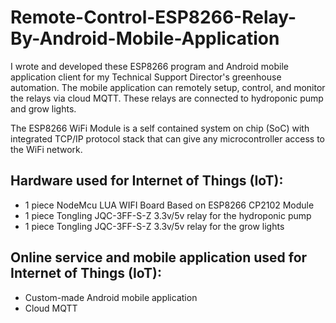 # Remote-Control-ESP8266-Relay-By-Android-Mobile-Application
I wrote and developed these ESP8266 program and Android mobile application client for my Technical Support Director's greenhouse automation. The mobile application can remotely setup, control, and monitor the relays via cloud MQTT. These relays are connected to hydroponic pump and grow lights.

The ESP8266 WiFi Module is a self contained system on chip (SoC) with integrated TCP/IP protocol stack that can give any microcontroller access to the WiFi network. 

## Hardware used for Internet of Things (IoT):
* 1 piece NodeMcu LUA WIFI Board Based on ESP8266 CP2102 Module
* 1 piece Tongling JQC-3FF-S-Z 3.3v/5v relay for the hydroponic pump
* 1 piece Tongling JQC-3FF-S-Z 3.3v/5v relay for the grow lights

## Online service and mobile application used for Internet of Things (IoT):
- Custom-made Android mobile application
- Cloud MQTT